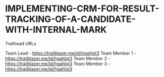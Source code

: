 # IMPLEMENTING-CRM-FOR-RESULT-TRACKING-OF-A-CANDIDATE-WITH-INTERNAL-MARK

Trailhead URLs

Team Lead - https://trailblazer.me/id/hgahlot3
Team Member 1 -https://trailblazer.me/id/hgahlot3
Team Member 2 -https://trailblazer.me/id/hgahlot3
Team Member 3 -https://trailblazer.me/id/hgahlot3
